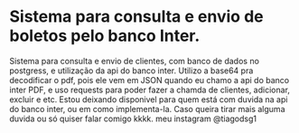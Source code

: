 # Sistema para consulta e envio de boletos pelo banco Inter.
Sistema para consulta e envio de clientes, com banco de dados no postgress, e utilização da api do banco inter. Utilizo a base64 pra decodificar o pdf, pois ele vem em JSON quando eu chamo a api do banco inter PDF, e uso requests para poder fazer a chamda de clientes, adicionar, excluir e etc.
Estou deixando disponivel para quem está com duvida na api do banco inter, ou em como implementa-la.
Caso queira tirar mais alguma duvida ou só quiser falar comigo kkkk. meu instagram @tiagodsg1

